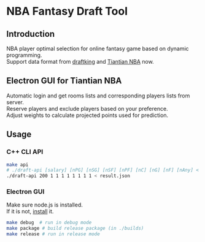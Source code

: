 # NBA Fantasy Draft Tool
## Introduction
NBA player optimal selection for online fantasy game based on dynamic programming.   
Support data format from [draftking](http://draftkings.com) and [Tiantian NBA](http://ttnba.nbahero.com) now.  

## Electron GUI for Tiantian NBA
Automatic login and get rooms lists and corresponding players lists from server.    
Reserve players and exclude players based on your preference.    
Adjust weights to calculate projected points used for prediction.   

## Usage

### C++ CLI API
```bash
make api
# ./draft-api [salary] [nPG] [nSG] [nSF] [nPF] [nC] [nG] [nF] [nAny] < [input Data file]
./draft-api 200 1 1 1 1 1 1 1 1 < result.json
```

### Electron GUI
Make sure node.js is installed.    
If it is not, [install](https://nodejs.org/en/download/package-manager/) it.   
```bash
make debug  # run in debug mode
make package # build release package (in ./builds)
make release # run in release mode
```